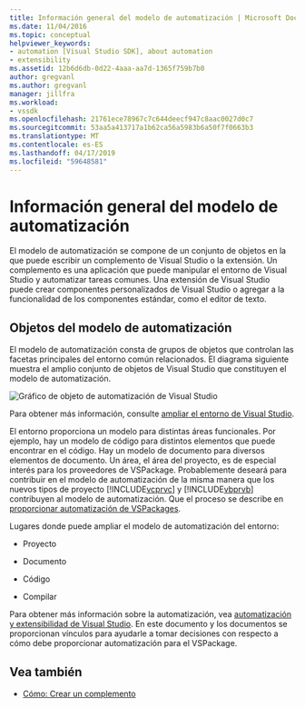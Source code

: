 ```yaml
---
title: Información general del modelo de automatización | Microsoft Docs
ms.date: 11/04/2016
ms.topic: conceptual
helpviewer_keywords:
- automation [Visual Studio SDK], about automation
- extensibility
ms.assetid: 12b6d6db-0d22-4aaa-aa7d-1365f759b7b0
author: gregvanl
ms.author: gregvanl
manager: jillfra
ms.workload:
- vssdk
ms.openlocfilehash: 21761ece78967c7c644deecf947c8aac0027d0c7
ms.sourcegitcommit: 53aa5a413717a1b62ca56a5983b6a50f7f0663b3
ms.translationtype: MT
ms.contentlocale: es-ES
ms.lasthandoff: 04/17/2019
ms.locfileid: "59648581"
---
```

# <a name="automation-model-overview"></a>Información general del modelo de automatización
El modelo de automatización se compone de un conjunto de objetos en la que puede escribir un complemento de Visual Studio o la extensión. Un complemento es una aplicación que puede manipular el entorno de Visual Studio y automatizar tareas comunes. Una extensión de Visual Studio puede crear componentes personalizados de Visual Studio o agregar a la funcionalidad de los componentes estándar, como el editor de texto.

## <a name="objects-in-the-automation-model"></a>Objetos del modelo de automatización
 El modelo de automatización consta de grupos de objetos que controlan las facetas principales del entorno común relacionados. El diagrama siguiente muestra el amplio conjunto de objetos de Visual Studio que constituyen el modelo de automatización.

 ![Gráfico de objeto de automatización de Visual Studio](../../extensibility/internals/media/vsvisualstudioautomationobjectchart.gif "vsVisualStudioAutomationObjectChart")

 Para obtener más información, consulte [ampliar el entorno de Visual Studio](https://msdn.microsoft.com/Library/4173a963-7ac7-4966-9bb7-e28a9d9f6792).

 El entorno proporciona un modelo para distintas áreas funcionales. Por ejemplo, hay un modelo de código para distintos elementos que puede encontrar en el código. Hay un modelo de documento para diversos elementos de documento. Un área, el área del proyecto, es de especial interés para los proveedores de VSPackage. Probablemente deseará para contribuir en el modelo de automatización de la misma manera que los nuevos tipos de proyecto [!INCLUDE[vcprvc](../../code-quality/includes/vcprvc_md.md)] y [!INCLUDE[vbprvb](../../code-quality/includes/vbprvb_md.md)] contribuyen al modelo de automatización. Que el proceso se describe en [proporcionar automatización de VSPackages](../../extensibility/internals/providing-automation-for-vspackages.md).

 Lugares donde puede ampliar el modelo de automatización del entorno:

-   Proyecto

-   Documento

-   Código

-   Compilar

Para obtener más información sobre la automatización, vea [automatización y extensibilidad de Visual Studio](../extensibility-in-visual-studio.md). En este documento y los documentos se proporcionan vínculos para ayudarle a tomar decisiones con respecto a cómo debe proporcionar automatización para el VSPackage.

## <a name="see-also"></a>Vea también
- [Cómo: Crear un complemento](https://msdn.microsoft.com/Library/50be56d2-e3a5-4cd2-8569-2a0666b268ce)